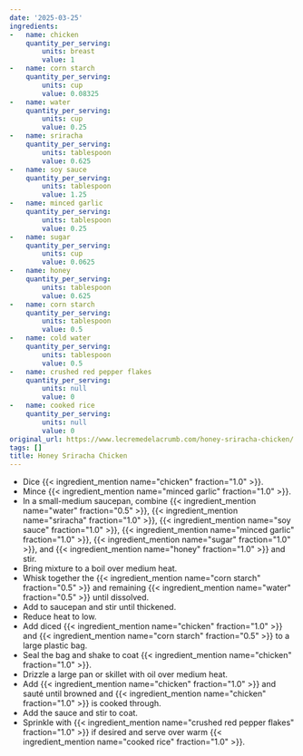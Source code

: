 ```yaml
---
date: '2025-03-25'
ingredients:
-   name: chicken
    quantity_per_serving:
        units: breast
        value: 1
-   name: corn starch
    quantity_per_serving:
        units: cup
        value: 0.08325
-   name: water
    quantity_per_serving:
        units: cup
        value: 0.25
-   name: sriracha
    quantity_per_serving:
        units: tablespoon
        value: 0.625
-   name: soy sauce
    quantity_per_serving:
        units: tablespoon
        value: 1.25
-   name: minced garlic
    quantity_per_serving:
        units: tablespoon
        value: 0.25
-   name: sugar
    quantity_per_serving:
        units: cup
        value: 0.0625
-   name: honey
    quantity_per_serving:
        units: tablespoon
        value: 0.625
-   name: corn starch
    quantity_per_serving:
        units: tablespoon
        value: 0.5
-   name: cold water
    quantity_per_serving:
        units: tablespoon
        value: 0.5
-   name: crushed red pepper flakes
    quantity_per_serving:
        units: null
        value: 0
-   name: cooked rice
    quantity_per_serving:
        units: null
        value: 0
original_url: https://www.lecremedelacrumb.com/honey-sriracha-chicken/
tags: []
title: Honey Sriracha Chicken
---
```


- Dice {{< ingredient_mention name="chicken" fraction="1.0" >}}.
- Mince {{< ingredient_mention name="minced garlic" fraction="1.0" >}}.
- In a small-medium saucepan, combine {{< ingredient_mention name="water" fraction="0.5" >}}, {{< ingredient_mention name="sriracha" fraction="1.0" >}}, {{< ingredient_mention name="soy sauce" fraction="1.0" >}}, {{< ingredient_mention name="minced garlic" fraction="1.0" >}}, {{< ingredient_mention name="sugar" fraction="1.0" >}}, and {{< ingredient_mention name="honey" fraction="1.0" >}} and stir.
- Bring mixture to a boil over medium heat.
- Whisk together the {{< ingredient_mention name="corn starch" fraction="0.5" >}} and remaining {{< ingredient_mention name="water" fraction="0.5" >}} until dissolved.
- Add to saucepan and stir until thickened.
- Reduce heat to low.
- Add diced {{< ingredient_mention name="chicken" fraction="1.0" >}} and {{< ingredient_mention name="corn starch" fraction="0.5" >}} to a large plastic bag.
- Seal the bag and shake to coat {{< ingredient_mention name="chicken" fraction="1.0" >}}.
- Drizzle a large pan or skillet with oil over medium heat.
- Add {{< ingredient_mention name="chicken" fraction="1.0" >}} and sauté until browned and {{< ingredient_mention name="chicken" fraction="1.0" >}} is cooked through.
- Add the sauce and stir to coat.
- Sprinkle with {{< ingredient_mention name="crushed red pepper flakes" fraction="1.0" >}} if desired and serve over warm {{< ingredient_mention name="cooked rice" fraction="1.0" >}}.